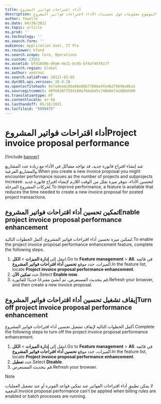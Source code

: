 ```yaml
---
title: أداء اقتراحات فواتير المشروع
description: يوفر هذا الموضوع معلومات حول تحسينات الأداء لاقتراحات فواتير المشروع.
author: Yowelle
ms.date: 04/20/2021
ms.topic: article
ms.prod: ''
ms.technology: ''
ms.search.form: ''
audience: Application User, IT Pro
ms.reviewer: kfend
ms.search.scope: Core, Operations
ms.custom: 23561
ms.assetid: bfd18d9b-d9a6-4e21-bc95-bf4af45f617f
ms.search.region: Global
ms.author: andchoi
ms.search.validFrom: 20121-03-05
ms.dyn365.ops.version: 10.0.18
ms.openlocfilehash: 0e7a9eedc80a88e80b7788be4fe4b2f969be8ba1
ms.sourcegitcommit: 40f68387f594180af64a5e5c748b6efa188bd300
ms.translationtype: HT
ms.contentlocale: ar-SA
ms.lasthandoff: 05/10/2021
ms.locfileid: "5999475"
---
```

# <a name="project-invoice-proposal-performance"></a><span data-ttu-id="eeb0e-103">أداء اقتراحات فواتير المشروع</span><span class="sxs-lookup"><span data-stu-id="eeb0e-103">Project invoice proposal performance</span></span>

[!include [banner](../includes/banner.md)]

<span data-ttu-id="eeb0e-104">عند إنشاء اقتراح فاتورة جديد، قد تواجه مشاكل في الأداء مع زيادة عدد المشاريع والمشاريع الفرعية.</span><span class="sxs-lookup"><span data-stu-id="eeb0e-104">When you create a new invoice proposal you might encounter performance issues as the number of projects and subprojects increase.</span></span> <span data-ttu-id="eeb0e-105">لتحسين الأداء، تتوفر ميزة تقلل من الوقت اللازم لإنشاء اقتراح فاتورة جديد لحركات المشروع المرحلة.</span><span class="sxs-lookup"><span data-stu-id="eeb0e-105">To improve performance, a feature is available that reduces the time needed to create a new invoice proposal for posted project transactions.</span></span>

## <a name="enable-project-invoice-proposal-performance-enhancement"></a><span data-ttu-id="eeb0e-106">تمكين تحسين أداء اقتراحات فواتير المشروع</span><span class="sxs-lookup"><span data-stu-id="eeb0e-106">Enable project invoice proposal performance enhancement</span></span>
<span data-ttu-id="eeb0e-107">لتمكين ميزة تحسين أداء اقتراحات فواتير المشروع، أكمل الخطوات التالية.</span><span class="sxs-lookup"><span data-stu-id="eeb0e-107">To enable the project invoice proposal performance enhancement feature, complete the following steps.</span></span>

1.  <span data-ttu-id="eeb0e-108">انتقل إلى **إدارة الميزات** > **الكل**.</span><span class="sxs-lookup"><span data-stu-id="eeb0e-108">Go to **Feature management** > **All**.</span></span> <span data-ttu-id="eeb0e-109">في قائمة الميزات، حدد موقع **تحسين أداء اقتراحات فواتير المشروع**.</span><span class="sxs-lookup"><span data-stu-id="eeb0e-109">In the feature list, locate **Project invoice proposal performance enhancement**.</span></span>
2.  <span data-ttu-id="eeb0e-110">حدد **تمكين الآن**.</span><span class="sxs-lookup"><span data-stu-id="eeb0e-110">Select **Enable now**.</span></span>
3.  <span data-ttu-id="eeb0e-111">قم بتحديث المستعرض، ثم أنشئ مقترحًا جديدًا للفاتورة.</span><span class="sxs-lookup"><span data-stu-id="eeb0e-111">Refresh your browser, and then create a new invoice proposal.</span></span>

## <a name="turn-off-project-invoice-proposal-performance-enhancement"></a><span data-ttu-id="eeb0e-112">إيقاف تشغيل تحسين أداء اقتراحات فواتير المشروع</span><span class="sxs-lookup"><span data-stu-id="eeb0e-112">Turn off project invoice proposal performance enhancement</span></span>
<span data-ttu-id="eeb0e-113">أكمل الخطوات التالية لإيقاف تشغيل تحسين أداء اقتراحات فواتير المشروع.</span><span class="sxs-lookup"><span data-stu-id="eeb0e-113">Complete the following steps to turn off the project invoice proposal performance enhancement.</span></span>

1.  <span data-ttu-id="eeb0e-114">انتقل إلى **إدارة الميزات** > **الكل**.</span><span class="sxs-lookup"><span data-stu-id="eeb0e-114">Go to **Feature management** > **All**.</span></span> <span data-ttu-id="eeb0e-115">في قائمة الميزات، حدد موقع **تحسين أداء اقتراحات فواتير المشروع**.</span><span class="sxs-lookup"><span data-stu-id="eeb0e-115">In the feature list, locate **Project invoice proposal performance enhancement**.</span></span>
2.  <span data-ttu-id="eeb0e-116">حدد **تعطيل**.</span><span class="sxs-lookup"><span data-stu-id="eeb0e-116">Select **Disable**.</span></span>
3.  <span data-ttu-id="eeb0e-117">قم بتحديث المستعرض.</span><span class="sxs-lookup"><span data-stu-id="eeb0e-117">Refresh your browser.</span></span>

> [!NOTE]
> <span data-ttu-id="eeb0e-118">لا يمكن تطبيق أداء اقتراحات الفواتير عند تمكين قواعد الفوترة أو عند تشغيل العمليات الدفعية.</span><span class="sxs-lookup"><span data-stu-id="eeb0e-118">Invoice proposal performance can't be applied when billing rules are enabled or batch processes are running.</span></span>
